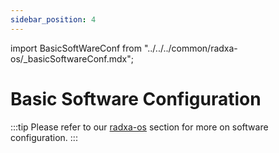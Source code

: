 ```yaml
---
sidebar_position: 4
---
```


import BasicSoftWareConf from "../../../common/radxa-os/\_basicSoftwareConf.mdx";

# Basic Software Configuration

<BasicSoftWareConf system_update_path="../os-config/rsetup#system-update" />

:::tip
Please refer to our [radxa-os](../radxa-os/) section for more on software configuration.
:::
